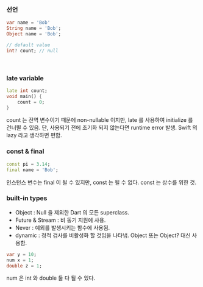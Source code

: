 ### 선언
```dart
var name = 'Bob'
String name = 'Bob';
Object name = 'Bob';

// default value
int? count; // null
```
<br>

### late variable
```dart
late int count;
void main() {
    count = 0;
}
```
count 는 전역 변수이기 때문에 non-nullable 이지만, late 를 사용하여 initialize 를 건너뛸 수 있음. 단, 사용되기 전에 초기화 되지 않는다면 runtime error 발생. Swift 의 lazy 라고 생각하면 편함.
<br>

### const & final
```dart
const pi = 3.14;
final name = 'Bob';
```
인스턴스 변수는 final 이 될 수 있지만, const 는 될 수 없다. const 는 상수를 위한 것.
<br>

### built-in types
- Object : Null 을 제외한 Dart 의 모든 superclass.
- Future & Stream : 비 동기 지원에 사용.
- Never : 예외를 발생시키는 함수에 사용됨.
- dynamic : 정적 검사를 비활성화 할 것임을 나타냄. Object 또는 Object? 대신 사용함.

```dart
var y = 10;
num x = 1;
double z = 1;
```
num 은 int 와 double 둘 다 될 수 있다.
